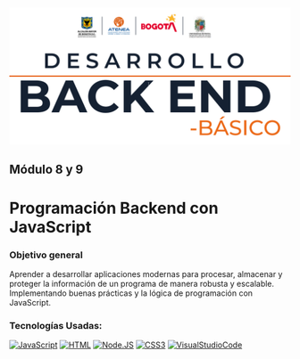 ![BackEnd](https://raw.githubusercontent.com/JFelipeMS/Unidad8y9/main/Documentos/DesarrolloBackEndBasico.png "Docente: Javier Felipe Moncada Sánchez")
## Módulo 8 y 9
# Programación Backend con JavaScript

### Objetivo general
Aprender a desarrollar aplicaciones modernas para procesar, almacenar y
proteger la información de un programa de manera robusta y escalable.
Implementando buenas prácticas y la lógica de programación con JavaScript.

### Tecnologías Usadas:
[![JavaScript](https://img.shields.io/badge/JavaScript-F7DF1E?style=for-the-badge&logo=javascript&logoColor=white&labelColor=101010)]()
[![HTML](https://img.shields.io/badge/html5-orange?style=for-the-badge&logo=html5&logoColor=white&labelColor=101010)]()
[![Node.JS](https://img.shields.io/badge/Node.JS-339933?style=for-the-badge&logo=node.js&logoColor=white&labelColor=101010)]()
[![CSS3](https://img.shields.io/badge/css3-1575F9?style=for-the-badge&logo=css3&logoColor=white&labelColor=101010)]()
[![VisualStudioCode](https://img.shields.io/badge/visualstudiocode-454545?style=for-the-badge&logo=visualstudiocode&logoColor=white&labelColor=101010)]()